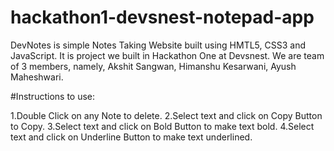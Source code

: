 # hackathon1-devsnest-notepad-app

DevNotes is simple Notes Taking Website built using HMTL5, CSS3 and JavaScript. It is project we built in Hackathon One at Devsnest. We are team of 3 members, namely, Akshit Sangwan, Himanshu Kesarwani, Ayush Maheshwari.

#Instructions to use:

1.Double Click on any Note to delete.
2.Select text and click on Copy Button to Copy.
3.Select text and click on Bold Button to make text bold.
4.Select text and click on Underline Button to make text underlined.
